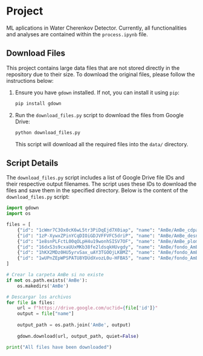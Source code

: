 # Project

ML aplications in Water Cherenkov Detector. Currently, all functionalities and analyses are contained within the `process.ipynb` file.

## Download Files

This project contains large data files that are not stored directly in the repository due to their size. To download the original files, please follow the instructions below:

1. Ensure you have `gdown` installed. If not, you can install it using `pip`:

    ```sh
    pip install gdown
    ```

2. Run the `download_files.py` script to download the files from Google Drive:

    ```sh
    python download_files.py
    ```

   This script will download all the required files into the `data/` directory.

## Script Details

The `download_files.py` script includes a list of Google Drive file IDs and their respective output filenames. The script uses these IDs to download the files and save them in the specified directory. Below is the content of the `download_files.py` script:

```python
import gdown
import os

files = [
    {"id": "1cWmr7C3Ox0cK6wL5tr3PiDqEjd7X0iap", "name": "AmBe/AmBe_cdparafb.dat"},
    {"id": "1zP-XywxZPinYCqDIOiGDJVFFVFC5driP", "name": "AmBe/AmBe_desnuda.dat"},
    {"id": "1e8snPLFctL00qOLpH4u19wonhSISV7OF", "name": "AmBe/AmBe_plomo(10cm).dat"},
    {"id": "16dxS3s9cxaUUxMKb38fe2ldsqkHUvgdy", "name": "AmBe/fondo_AmBe_cdparafb.dat"},
    {"id": "1hKX2MDz0HU5yrvSax_uAY3TGOOjLKBMZ", "name": "AmBe/fondo_AmBe_desnuda.dat"},
    {"id": "1wUPnZEpWPSPATU8YDUdXvozL0u-HFBA5", "name": "AmBe/fondo_AmBe_plomo(10cm).dat"},
]

# Crear la carpeta AmBe si no existe
if not os.path.exists('AmBe'):
    os.makedirs('AmBe')

# Descargar los archivos
for file in files:
    url = f"https://drive.google.com/uc?id={file['id']}"
    output = file["name"]
    
    output_path = os.path.join('AmBe', output)
    
    gdown.download(url, output_path, quiet=False)

print("All files have been downloaded")



